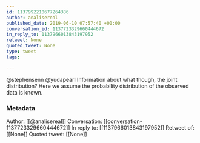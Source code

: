 ```yaml
---
id: 1137992210677264386
author: analisereal
published_date: 2019-06-10 07:57:40 +00:00
conversation_id: 1137723329660444672
in_reply_to: 1137966013843197952
retweet: None
quoted_tweet: None
type: tweet
tags:

---
```


@stephensenn @yudapearl Information about what though, the joint distribution? Here we assume the probability distribution of the observed data is known.

### Metadata

Author: [[@analisereal]]
Conversation: [[conversation-1137723329660444672]]
In reply to: [[1137966013843197952]]
Retweet of: [[None]]
Quoted tweet: [[None]]
